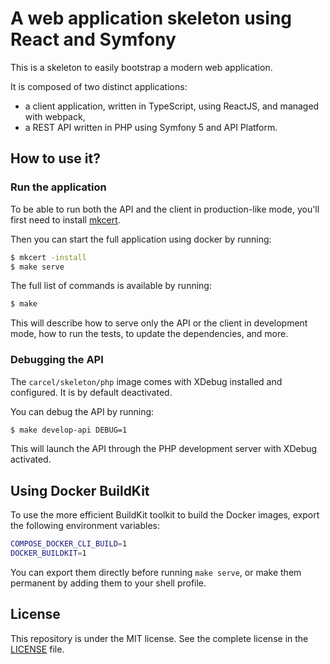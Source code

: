 # A web application skeleton using React and Symfony

This is a skeleton to easily bootstrap a modern web application.

It is composed of two distinct applications:
- a client application, written in TypeScript, using ReactJS, and managed with webpack,
- a REST API written in PHP using Symfony 5 and API Platform.

## How to use it?

### Run the application

To be able to run both the API and the client in production-like mode, you'll first need to install
[mkcert](https://github.com/FiloSottile/mkcert).

Then you can start the full application using docker by running:
```bash
$ mkcert -install
$ make serve
```

The full list of commands is available by running:
```bash
$ make
```

This will describe how to serve only the API or the client in development mode, how to run the tests, to update the
dependencies, and more.

### Debugging the API

The `carcel/skeleton/php` image comes with XDebug installed and configured. It is by default deactivated.

You can debug the API by running:
```bash
$ make develop-api DEBUG=1
```

This will launch the API through the PHP development server with XDebug activated.

## Using Docker BuildKit

To use the more efficient BuildKit toolkit to build the Docker images, export the following environment variables:

```bash
COMPOSE_DOCKER_CLI_BUILD=1
DOCKER_BUILDKIT=1
```

You can export them directly before running `make serve`, or make them permanent by adding them to your shell profile.

## License

This repository is under the MIT license. See the complete license in the [LICENSE](https://github.com/damien-carcel/app-skeleton/blob/main/LICENSE) file.
